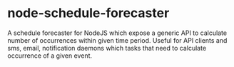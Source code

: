 # node-schedule-forecaster
A schedule forecaster for NodeJS which expose a generic API to calculate number of occurrences within given time period. Useful for API clients and sms, email, notification daemons which tasks that need to calculate occurrence of a given event.
